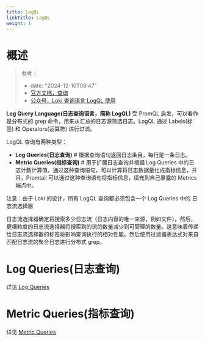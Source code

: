 ```yaml
---
title: LogQL
linkTitle: LogQL
weight: 1
---
```


# 概述

> 参考：
>
> - date: "2024-12-10T08:47"
> - [官方文档，查询](https://grafana.com/docs/loki/latest/query/)
> - [公众号，Loki 查询语言 LogQL 使用](https://mp.weixin.qq.com/s/0dXT0fIreZk6_4ZL4S8lHg)

**Log Query Language(日志查询语言，简称 LogQL)** 受 PromQL 启发，可以看作是分布式的 grep 命令，用来从汇总的日志源筛选日志。LogQL 通过 Labels(标签) 和 Operators(运算符) 进行过滤。

LogQL 查询有两种类型：

- **Log Queries(日志查询)** # 根据查询语句返回日志条目，每行是一条日志。
- **Metric Queries(指标查询)** # 用于扩展日志查询并根据 Log Queries 中的日志计数计算值。通过这种查询语句，可以计算将日志数据量化成指标信息，并且，Promtail 可以通过这种查询语句将指标信息，填充到自己暴露的 Metrics 端点中。

注意：由于 Loki 的设计，所有 LogQL 查询都必须包含一个 Log Queries 中的 日志流选择器

日志流选择器确定将搜索多少日志流（日志内容的唯一来源，例如文件）。然后，更细粒度的日志流选择器将搜索到的流的数量减少到可管理的数量。这意味着传递给日志流选择器的标签将影响查询执行的相对性能。然后使用过滤器表达式对来自匹配日志流的聚合日志进行分布式 grep。

# Log Queries(日志查询)

详见 [Log Queries](docs/6.可观测性/Logs/Loki/LogQL/Log%20Queries.md)

# Metric Queries(指标查询)

详见 [Metric Queries](docs/6.可观测性/Logs/Loki/LogQL/Metric%20Queries.md)
